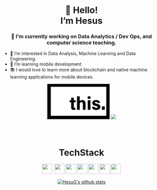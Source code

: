 <h1 align='center'> 👋 Hello! <br>I’m Hesus </h1>



### <p align="center">  🚀 I'm currently working on Data Analytics / Dev Ops, and computer science teaching.</p>
<!---
<div align="center">
  <a href="https://www.linkedin.com/in/hgcobos">
    <img src="https://img.shields.io/badge/LinkedIn-blue?style=for-the-badge&logo=linkedin&logoColor=white" alt="LinkedIn Badge"/>
  </a>
</div>
-->


- 👀 I’m interested in Data Analysis, Machine Learning and Data Engineering. 
- 🌱 I’m learning mobile development
- 📚 I would love to learn more about blockchain and native machine learning applications for mobile devices. 
 <div align="center">
   <img src="https://raw.githubusercontent.com/HesusG/courses/main/img/thi.png" width="200"/>
  <img src="https://media.giphy.com/media/M9gbBd9nbDrOTu1Mqx/giphy.gif" width="100"/><p></br>&nbsp;</br></p>
</div>

<h1 align='center'> TechStack </h1>
<p align="center">
<img height="32" width="32" src="https://cdn.simpleicons.org/azuredevops/00ccff99" />&nbsp; <img height="32" width="32" src="https://cdn.simpleicons.org/javascript/00ccff99" />&nbsp;<img height="32" width="32" src="https://cdn.simpleicons.org/python/00ccff99" />&nbsp;<img height="32" width="32" src="https://cdn.simpleicons.org/tensorflow/00ccff99" />&nbsp;<img height="32" width="32" src="https://cdn.simpleicons.org/tidyverse/00ccff99" />&nbsp;<img height="32" width="32" src="https://cdn.simpleicons.org/r/00ccff99" />&nbsp;<img height="32" width="32" src="https://cdn.simpleicons.org/elasticsearch/00ccff99" /> </p>



<p align="center">
  <a href="https://github.com/HesusG"><img src="https://github-readme-stats.vercel.app/api/top-langs/?username=HesusG&layout=compact" alt="HesuG's github stats"></a>
</p>




<!---
HesusG/HesusG is a ✨ special ✨ repository because its `README.md` (this file) appears on your GitHub profile.
You can click the Preview link to take a look at your changes.
--->
